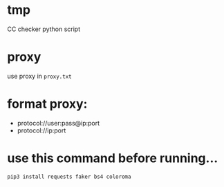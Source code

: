 # tmp
CC checker python script


# proxy
use proxy in `proxy.txt` 

# format proxy:
 - protocol://user:pass@ip:port
 - protocol://ip:port

# use this command before running...

```bash
pip3 install requests faker bs4 coloroma
```
